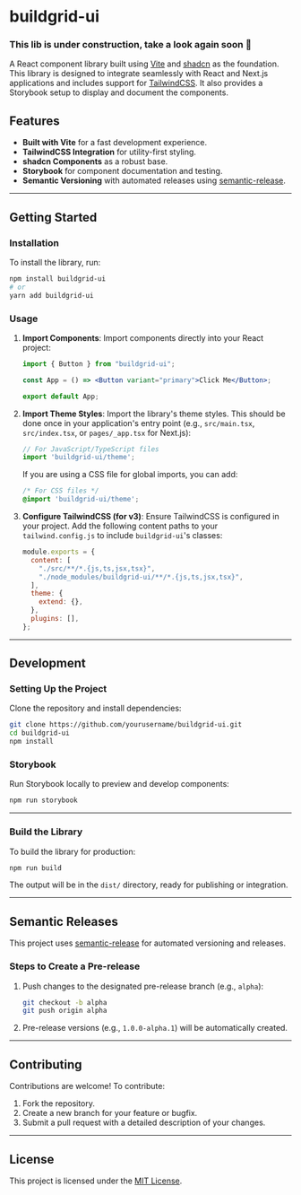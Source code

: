 # buildgrid-ui

### This lib is under construction, take a look again soon 🚧

A React component library built using [Vite](https://vitejs.dev) and [shadcn](https://ui.shadcn.com/) as the foundation. This library is designed to integrate seamlessly with React and Next.js applications and includes support for [TailwindCSS](https://tailwindcss.com). It also provides a Storybook setup to display and document the components.

## Features

- **Built with Vite** for a fast development experience.
- **TailwindCSS Integration** for utility-first styling.
- **shadcn Components** as a robust base.
- **Storybook** for component documentation and testing.
- **Semantic Versioning** with automated releases using [semantic-release](https://semantic-release.gitbook.io/semantic-release/).

---

## Getting Started

### Installation

To install the library, run:

```bash
npm install buildgrid-ui
# or
yarn add buildgrid-ui
```

### Usage

1.  **Import Components**: Import components directly into your React project:

    ```jsx
    import { Button } from "buildgrid-ui";

    const App = () => <Button variant="primary">Click Me</Button>;

    export default App;
    ```

2.  **Import Theme Styles**: Import the library's theme styles. This should be done once in your application's entry point (e.g., `src/main.tsx`, `src/index.tsx`, or `pages/_app.tsx` for Next.js):

    ```javascript
    // For JavaScript/TypeScript files
    import 'buildgrid-ui/theme';
    ```

    If you are using a CSS file for global imports, you can add:

    ```css
    /* For CSS files */
    @import 'buildgrid-ui/theme';
    ```

3.  **Configure TailwindCSS (for v3)**: Ensure TailwindCSS is configured in your project. Add the following content paths to your `tailwind.config.js` to include `buildgrid-ui`'s classes:

    ```javascript
    module.exports = {
      content: [
        "./src/**/*.{js,ts,jsx,tsx}",
        "./node_modules/buildgrid-ui/**/*.{js,ts,jsx,tsx}",
      ],
      theme: {
        extend: {},
      },
      plugins: [],
    };
    ```

---

## Development

### Setting Up the Project

Clone the repository and install dependencies:

```bash
git clone https://github.com/yourusername/buildgrid-ui.git
cd buildgrid-ui
npm install
```

### Storybook

Run Storybook locally to preview and develop components:

```bash
npm run storybook
```

---

### Build the Library

To build the library for production:

```bash
npm run build
```

The output will be in the `dist/` directory, ready for publishing or integration.

---

## Semantic Releases

This project uses [semantic-release](https://semantic-release.gitbook.io/) for automated versioning and releases.

### Steps to Create a Pre-release

1.  Push changes to the designated pre-release branch (e.g., `alpha`):
    ```bash
    git checkout -b alpha
    git push origin alpha
    ```
2.  Pre-release versions (e.g., `1.0.0-alpha.1`) will be automatically created.

---

## Contributing

Contributions are welcome! To contribute:

1.  Fork the repository.
2.  Create a new branch for your feature or bugfix.
3.  Submit a pull request with a detailed description of your changes.

---

## License

This project is licensed under the [MIT License](LICENSE).